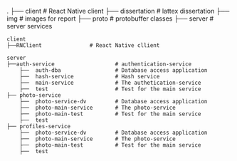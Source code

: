    .
    ├── client                # React Native client
    ├── dissertation          # lattex dissertation
    ├── img                   # images for report
    ├── proto                 # protobuffer classes
    ├── server                # server services
   

    client
    ├──RNClient               # React Native cllient

    server
    ├──auth-service                   # authentication-service  
        ├──  auth-dba                 # Database access application
        ├──  hash-service             # Hash service
        ├──  main-service             # The authetication-service
        ├──  test                     # Test for the main service
    ├── photo-service
        ├──  photo-service-dv         # Database access application
        ├──  photo-main-service       # The photo-service
        ├──  photo-main-test          # Test for the main service 
        ├──  test     
    ├── profiles-service
        ├──  photo-service-dv         # Database access application
        ├──  photo-main-service       # The photo-service
        ├──  photo-main-test          # Test for the main service 
        ├──  test